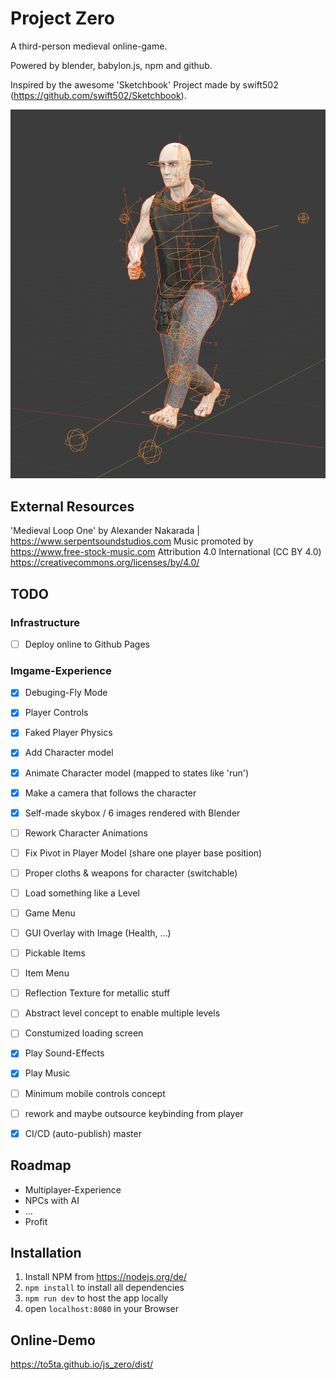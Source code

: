 # Project Zero

A third-person medieval online-game.

Powered by blender, babylon.js, npm and github.

Inspired by the awesome 'Sketchbook' Project made by swift502 (https://github.com/swift502/Sketchbook).

![Promo](promo2.PNG)

## External Resources

'Medieval Loop One' by Alexander Nakarada | https://www.serpentsoundstudios.com
Music promoted by https://www.free-stock-music.com
Attribution 4.0 International (CC BY 4.0)
https://creativecommons.org/licenses/by/4.0/

## TODO

### Infrastructure 
- [ ] Deploy online to Github Pages

### Imgame-Experience
- [x] Debuging-Fly Mode
- [x] Player Controls 
- [x] Faked Player Physics
- [X] Add Character model
- [X] Animate Character model (mapped to states like 'run')
- [x] Make a camera that follows the character
- [X] Self-made skybox / 6 images rendered with Blender
- [ ] Rework Character Animations
- [ ] Fix Pivot in Player Model (share one player base position)
- [ ] Proper cloths & weapons for character (switchable)
- [ ] Load something like a Level
- [ ] Game Menu
- [ ] GUI Overlay with Image (Health, ...)
- [ ] Pickable Items 
- [ ] Item Menu
- [ ] Reflection Texture for metallic stuff
- [ ] Abstract level concept to enable multiple levels
- [ ] Constumized loading screen
- [x] Play Sound-Effects
- [x] Play Music
- [ ] Minimum mobile controls concept
- [ ] rework and maybe outsource keybinding from player
- [X] CI/CD (auto-publish) master 


## Roadmap
- Multiplayer-Experience
- NPCs with AI
- ...
- Profit

## Installation

1. Install NPM from https://nodejs.org/de/
2. `npm install` to install all dependencies
3. `npm run dev` to host the app locally
4. open `localhost:8080` in your Browser

## Online-Demo

https://to5ta.github.io/js_zero/dist/